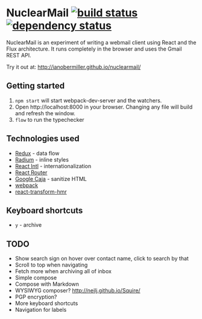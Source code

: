 # NuclearMail [![build status](https://img.shields.io/travis/ianobermiller/nuclearmail.svg)](https://travis-ci.org/ianobermiller/nuclearmail) [![dependency status](https://img.shields.io/david/ianobermiller/nuclearmail.svg)](https://david-dm.org/ianobermiller/nuclearmail)

NuclearMail is an experiment of writing a webmail client using React and the Flux architecture. It runs completely in the browser and uses the Gmail REST API.

Try it out at: http://ianobermiller.github.io/nuclearmail/

## Getting started

1. `npm start` will start webpack-dev-server and the watchers.
2. Open http://localhost:8000 in your browser. Changing any file will build and refresh the window.
3. `flow` to run the typechecker

## Technologies used

- [Redux](https://github.com/rackt/redux) - data flow
- [Radium](https://github.com/FormidableLabs/radium) - inline styles
- [React Intl](https://github.com/yahoo/react-intl) - internationalization
- [React Router](https://github.com/rackt/react-router)
- [Google Caja](https://code.google.com/p/google-caja/) - sanitize HTML
- [webpack](http://webpack.github.io/)
- [react-transform-hmr](https://github.com/gaearon/react-transform-hmr)

## Keyboard shortcuts

- `y` - archive

## TODO

- Show search sign on hover over contact name, click to search by that
- Scroll to top when navigating
- Fetch more when archiving all of inbox
- Simple compose
- Compose with Markdown
- WYSIWYG composer? http://neilj.github.io/Squire/
- PGP encryption?
- More keyboard shortcuts
- Navigation for labels

